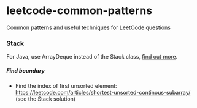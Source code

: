 # leetcode-common-patterns
Common patterns and useful techniques for LeetCode questions

### Stack
For Java, use ArrayDeque instead of the Stack class, [find out more](https://stackoverflow.com/a/12524949/2408445). 

##### Find boundary
* Find the index of first unsorted element: https://leetcode.com/articles/shortest-unsorted-continous-subarray/ (see the Stack solution)
